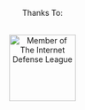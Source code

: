 <div class="main-content" align="center">
  <p>Thanks To:</p><br>
  <a href="https://internetdefenseleague.org"><img src="https://internetdefenseleague.org/images/badges/final/shield_badge.png" alt="Member of The Internet Defense League" height="120" width="120"/></a>
  <script type="text/javascript">
    window._idl = {};
    _idl.variant = "modal";
    (function() {
        var idl = document.createElement('script');
        idl.async = true;
        idl.src = 'https://members.internetdefenseleague.org/include/?url=' + (_idl.url || '') + '&campaign=' + (_idl.campaign || '') + '&variant=' + (_idl.variant || 'modal');
        document.getElementsByTagName('body')[0].appendChild(idl);
    })();
  </script>
</div>
